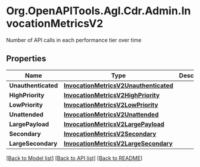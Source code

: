 # Org.OpenAPITools.Agl.Cdr.Admin.InvocationMetricsV2
Number of API calls in each performance tier over time

## Properties

Name | Type | Description | Notes
------------ | ------------- | ------------- | -------------
**Unauthenticated** | [**InvocationMetricsV2Unauthenticated**](InvocationMetricsV2Unauthenticated.md) |  | 
**HighPriority** | [**InvocationMetricsV2HighPriority**](InvocationMetricsV2HighPriority.md) |  | 
**LowPriority** | [**InvocationMetricsV2LowPriority**](InvocationMetricsV2LowPriority.md) |  | 
**Unattended** | [**InvocationMetricsV2Unattended**](InvocationMetricsV2Unattended.md) |  | 
**LargePayload** | [**InvocationMetricsV2LargePayload**](InvocationMetricsV2LargePayload.md) |  | 
**Secondary** | [**InvocationMetricsV2Secondary**](InvocationMetricsV2Secondary.md) |  | [optional] 
**LargeSecondary** | [**InvocationMetricsV2LargeSecondary**](InvocationMetricsV2LargeSecondary.md) |  | [optional] 

[[Back to Model list]](../README.md#documentation-for-models) [[Back to API list]](../README.md#documentation-for-api-endpoints) [[Back to README]](../README.md)

